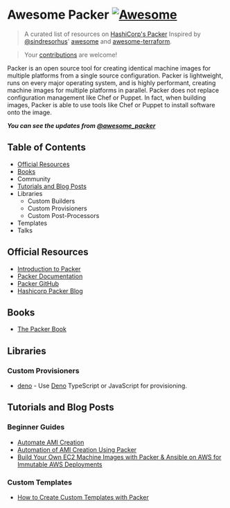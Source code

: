 # Awesome Packer [![Awesome](https://cdn.rawgit.com/sindresorhus/awesome/d7305f38d29fed78fa85652e3a63e154dd8e8829/media/badge.svg)](https://github.com/sindresorhus/awesome)


> A curated list of resources on [HashiCorp's Packer](https://www.packer.io)
> Inspired by [@sindresorhus](https://github.com/sindresorhus)' [awesome][sindresorhus] and 
> [awesome-terraform](https://github.com/shuaibiyy/awesome-terraform). 

> Your [contributions](https://github.com/dawitnida/awesome-packer/blob/master/.github/CONTRIBUTING.md) are welcome!


Packer is an open source tool for creating identical machine images for multiple platforms from a single source 
configuration. Packer is lightweight, runs on every major operating system, and is highly performant, creating machine 
images for multiple platforms in parallel. Packer does not replace configuration management like Chef or Puppet. 
In fact, when building images, Packer is able to use tools like Chef or Puppet to install software onto the image.


**_You can see the updates from [@awesome_packer](https://twitter.com/awesome_packer)_**


## Table of Contents

- [Official Resources](#official-resources)
- [Books](#books)
- Community
- [Tutorials and Blog Posts](#tutorials-and-blog-posts)
- Libraries
   - Custom Builders
   - Custom Provisioners
   - Custom Post-Processors
- Templates
- Talks


## Official Resources

* [Introduction to Packer](https://www.packer.io/intro/)
* [Packer Documentation](https://www.packer.io/docs/)
* [Packer GitHub](https://github.com/hashicorp/packer)
* [Hashicorp Packer Blog](https://www.hashicorp.com/blog/category/packer)


## Books

* [The Packer Book](https://packerbook.com/)

## Libraries

### Custom Provisioners

* [deno](https://github.com/dontlaugh/packer-provisioner-deno) - Use [Deno](https://deno.land/) TypeScript or JavaScript for provisioning.


## Tutorials and Blog Posts

### Beginner Guides

* [Automate AMI Creation](https://devopscube.com/packer-tutorial-for-beginners/)
* [Automation of AMI Creation Using Packer](https://www.talentica.com/blogs/automation-of-ami-creation-using-packer/)
* [Build Your Own EC2 Machine Images with Packer & Ansible on AWS for Immutable AWS Deployments](https://medium.com/devopslinks/build-your-own-ec2-machine-images-with-packer-ansible-on-aws-for-immutable-aws-deployments-f7dbe81934a1)


### Custom Templates

* [How to Create Custom Templates with Packer](https://upcloud.com/community/tutorials/upcloud-packer-builder/)


[sindresorhus]: <https://github.com/sindresorhus/awesome>
